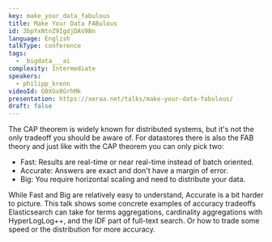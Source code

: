 ```yaml
---
key: make_your_data_fabulous
title: Make Your Data FABulous
id: 3bpYxNtnZ9IgdjDAV9Bn
language: English
talkType: conference
tags:
  - _bigdata___ai
complexity: Intermediate
speakers:
  - philipp_krenn
videoId: G0XGv8GrhMk
presentation: https://xeraa.net/talks/make-your-data-fabulous/
draft: false
---
```

The CAP theorem is widely known for distributed systems, but it's not the only tradeoff you should be aware of. For datastores there is also the FAB theory and just like with the CAP theorem you can only pick two:

* Fast: Results are real-time or near real-time instead of batch oriented.
* Accurate: Answers are exact and don't have a margin of error.
* Big: You require horizontal scaling and need to distribute your data.

While Fast and Big are relatively easy to understand, Accurate is a bit harder to picture. This talk shows some concrete examples of accuracy tradeoffs Elasticsearch can take for terms aggregations, cardinality aggregations with HyperLogLog++, and the IDF part of full-text search. Or how to trade some speed or the distribution for more accuracy.